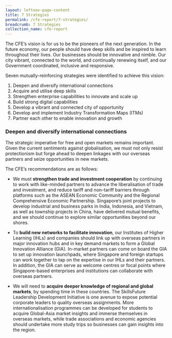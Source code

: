 ```yaml
---
layout: leftnav-page-content
title: 7 Strategies
permalink: /cfe-report/7-strategies/
breadcrumb: 7 Strategies
collection_name: cfe-report
---
```


The CFE’s vision is for us to be the pioneers of the next generation. In the future economy, our people should have deep skills and be inspired to learn throughout their lives. Our businesses should be innovative and nimble. Our city vibrant, connected to the world, and continually renewing itself, and our Government coordinated, inclusive and responsive.

Seven mutually-reinforcing strategies were identified to achieve this vision:

1. Deepen and diversify international connections
2. Acquire and utilise deep skills
3. Strengthen enterprise capabilities to innovate and scale up
4. Build strong digital capabilities
5. Develop a vibrant and connected city of opportunity
6. Develop and implement Industry Transformation Maps (ITMs)
7. Partner each other to enable innovation and growth

### **Deepen and diversify international connections**

The strategic imperative for free and open markets remains important. Given the current sentiments against globalisation, we must not only resist protectionism but forge ahead to deepen linkages with our overseas partners and seize opportunities in new markets.

The CFE’s recommendations are as follows:

* We must **strengthen trade and investment cooperation** by continuing to work with like-minded partners to advance the liberalisation of trade and investment, and reduce tariff and non-tariff barriers through platforms such as the ASEAN Economic Community and the Regional Comprehensive Economic Partnership. Singapore’s joint projects to develop industrial and business parks in India, Indonesia, and Vietnam, as well as township projects in China, have delivered mutual benefits, and we should continue to explore similar opportunities beyond our shores.

* To **build new networks to facilitate innovation**, our Institutes of Higher Learning (IHLs) and companies should link up with overseas partners in major innovation hubs and in key demand markets to form a Global Innovation Alliance (GIA). In-market partners can come on board the GIA to set up innovation launchpads, where Singapore and foreign startups can work together to tap on the expertise in our IHLs and their partners. In addition, the GIA can serve as welcome centres or focal points where Singapore-based enterprises and institutions can collaborate with overseas partners.

* We will need to **acquire deeper knowledge of regional and global markets**, by spending time in these countries. The SkillsFuture Leadership Development Initiative is one avenue to expose potential corporate leaders to quality overseas assignments. More internationalisation programmes can be developed for students to acquire Global-Asia market insights and immerse themselves in overseas markets, while trade associations and economic agencies should undertake more study trips so businesses can gain insights into the region.